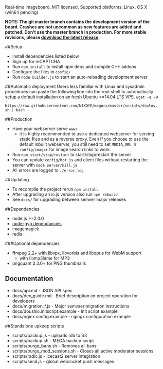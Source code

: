 Real-time imageboard.
MIT licensed.
Supported platforms: Linux, OS X (win64 pending)

**NOTE: The git master branch contains the development version of the board.
Crashes are not uncommon as new features are added and patched. Don't use the
master branch in production. For more stable revisions, please [download the
 latest release](https://github.com/bakape/meguca/releases).**

##Setup
* Install dependencies listed below
* Sign up for reCAPTCHA
* Run `npm install` to install npm deps and compile C++ addons
* Configure the files in `config/`
* Run `node builder.js` to start an auto-reloading development server

##Automatic deployment
Users less familiar with Linux and sysadmin procedures can paste the 
following line into the root shell to automatically setup a default 
installation on an fresh Ubuntu >=14.04 LTS VPS.
`wget -q -O - https://raw.githubusercontent.com/NIXOYE/meguca/master/scripts/deploy.sh | bash -`

##Production
* Have your webserver serve `www/`
  * It is highly recommended to use a dedicated webserver for serving static
  files and as a reverse proxy. Even if you choose to use the default inbuilt
  webserver, you still need to set `MEDIA_URL` in `config/imager` for image
  search links to work.
* Run `npm start/stop/restart` to start/stop/restart the server
* You can update `config/hot.js` and client files without restarting the server 
with `node server/kill.js`
* All errors are logged to `./error.log`

##Updating
* To recompile the project rerun `npm install`
* After upgrading an io.js version also run `npm rebuild`
* See `docs/` for upgrading between semver major releases

##Dependencies
* node.js >=2.0.0
* [node-gyp dependancies](https://github.com/TooTallNate/node-gyp/#installation)
* imagemagick
* redis

###Optional dependencies
* ffmpeg 2.2+ with libvpx, libvorbis and libopus for WebM support
  * with libmp3lame for MP3
* pngquant  2.3.0+ for PNG thumbnails

## Documentation
* docs/api.md - JSON API spec
* docs/dev_guide.md - Brief description on project operation for developers
* docs/migration_*.js - Major semvser migration instructions
* docs/doushio.initscript.example - Init script example
* docs/nginx.config.example - ngingx configuration example

##Standalone upkeep scripts
* scripts/backup.js - uploads rdb to S3
* scripts/backup.sh - MEGA backup script
* scripts/purge_bans.sh - Removes all bans
* scripts/purge_mod_sessions.sh - Closes all active moderator sessions
* scripts/radio.js - icecast2 server integration
* scripts/send.js - global websocket push messages

